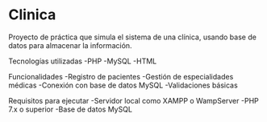 # Clinica
Proyecto de práctica que simula el sistema de una clínica, usando base de datos para almacenar la información.

Tecnologías utilizadas
-PHP
-MySQL
-HTML

 Funcionalidades
-Registro de pacientes
-Gestión de especialidades médicas
-Conexión con base de datos MySQL
-Validaciones básicas

Requisitos para ejecutar
-Servidor local como XAMPP o WampServer
-PHP 7.x o superior
-Base de datos MySQL
